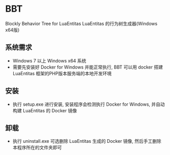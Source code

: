 # BBT
Blockly Behavior Tree for LuaEntitas
LuaEntitas 的行为树生成器(Windows x64版)

## 系统需求

* Windows 7 以上 Windows x64 系统
* 需要先安装好 Docker for Windows 并能正常执行, BBT 可以用 docker 搭建 LuaEntitas 框架的PHP版本服务端的本地开发环境

## 安装

* 执行 setup.exe 进行安装, 安装程序会检测执行 Docker for Windows, 并自动构建 LuaEntitas 的 Docker 镜像

## 卸载

* 执行 uninstall.exe 可选删除 LuaEntitas 生成的 Docker 镜像, 然后手工删除本程序所在的文件夹即可

